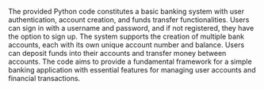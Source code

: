 The provided Python code constitutes a basic banking system with user authentication, account creation, and funds transfer functionalities. 
Users can sign in with a username and password, and if not registered, they have the option to sign up. 
The system supports the creation of multiple bank accounts, each with its own unique account number and balance. 
Users can deposit funds into their accounts and transfer money between accounts. 
The code aims to provide a fundamental framework for a simple banking application with essential features for managing user accounts and financial transactions.

